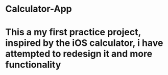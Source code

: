 # Calculator-App
# This a my first practice project, inspired by the iOS calculator, i have attempted to redesign it and more functionality 